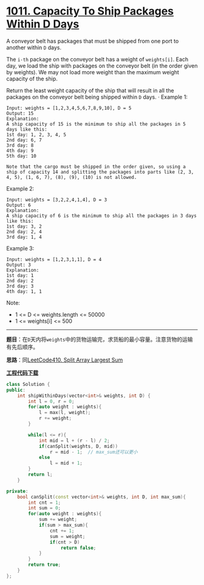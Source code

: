 # [1011. Capacity To Ship Packages Within D Days](https://leetcode.com/problems/capacity-to-ship-packages-within-d-days/)

A conveyor belt has packages that must be shipped from one port to another within `D` days.

The `i-th` package on the conveyor belt has a weight of `weights[i]`.  Each day, we load the ship with packages on the conveyor belt (in the order given by weights). We may not load more weight than the maximum weight capacity of the ship.

Return the least weight capacity of the ship that will result in all the packages on the conveyor belt being shipped within `D` days.
·
Example 1:

    Input: weights = [1,2,3,4,5,6,7,8,9,10], D = 5
    Output: 15
    Explanation:
    A ship capacity of 15 is the minimum to ship all the packages in 5 days like this:
    1st day: 1, 2, 3, 4, 5
    2nd day: 6, 7
    3rd day: 8
    4th day: 9
    5th day: 10

    Note that the cargo must be shipped in the order given, so using a ship of capacity 14 and splitting the packages into parts like (2, 3, 4, 5), (1, 6, 7), (8), (9), (10) is not allowed.

Example 2:

    Input: weights = [3,2,2,4,1,4], D = 3
    Output: 6
    Explanation:
    A ship capacity of 6 is the minimum to ship all the packages in 3 days like this:
    1st day: 3, 2
    2nd day: 2, 4
    3rd day: 1, 4

Example 3:

    Input: weights = [1,2,3,1,1], D = 4
    Output: 3
    Explanation:
    1st day: 1
    2nd day: 2
    3rd day: 3
    4th day: 1, 1

Note:

- 1 <= D <= weights.length <= 50000
- 1 <= weights[i] <= 500

-----

**题目**：在`D`天内将`weights`中的货物运输完，求货船的最小容量。注意货物的运输有先后顺序。

**思路**：同[LeetCode410. Split Array Largest Sum](https://blog.csdn.net/grllery/article/details/88082201)

[**工程代码下载**](https://github.com/abesft/leetcode)

```cpp
class Solution {
public:
    int shipWithinDays(vector<int>& weights, int D) {
        int l = 0, r = 0;
        for(auto weight : weights){
            l = max(l, weight);
            r += weight;
        }

        while(l <= r){
            int mid = l + (r - l) / 2;
            if(canSplit(weights, D, mid))
                r = mid - 1;  // max_sum还可以更小
            else
                l = mid + 1;
        }
        return l;
    }

private:
    bool canSplit(const vector<int>& weights, int D, int max_sum){
        int cnt = 1;
        int sum = 0;
        for(auto weight : weights){
            sum += weight;
            if(sum > max_sum){
                cnt += 1;
                sum = weight;
                if(cnt > D)
                    return false;
            }
        }
        return true;
    }
};
```

